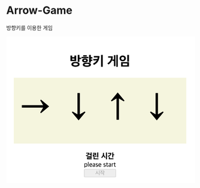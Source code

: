 # Arrow-Game
방향키를 이용한 게임
<p align="center">
  <img src="https://github.com/PinguLee/Arrow-Game/blob/main/img/main.png"/>
</p>
